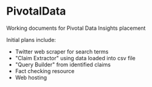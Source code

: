 # PivotalData
Working documents for Pivotal Data Insights placement

Initial plans include:
- Twitter web scraper for search terms
- "Claim Extractor" using data loaded into csv file 
- "Query Builder" from identified claims 
- Fact checking resource 
- Web hosting 
